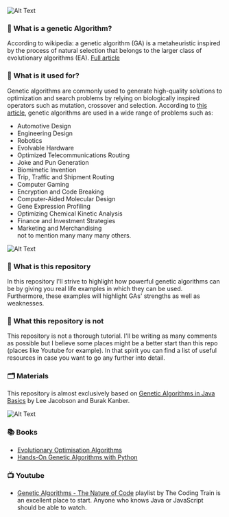![Alt Text](https://media.giphy.com/media/Q94qHwIkZAbkN6cDJd/giphy.gif)</br>
### 🧬 What is a genetic Algorithm?
According to wikipedia: a genetic algorithm (GA) is a metaheuristic inspired by the process of natural selection that belongs to the larger class of evolutionary algorithms (EA). <a href= "https://en.wikipedia.org/wiki/Genetic_algorithm">Full article</a></br>
### 🧐 What is it used for?
Genetic algorithms are commonly used to generate high-quality solutions to optimization and search problems by relying on biologically inspired operators such as mutation, crossover and selection. According to <a href= "https://www.brainz.org/15-real-world-applications-genetic-algorithms/">this article</a>, genetic algorithms are used in a wide range of problems such as: </br>
- Automotive Design</br>
- Engineering Design</br>
- Robotics</br>
- Evolvable Hardware</br>
- Optimized Telecommunications Routing</br>
- Joke and Pun Generation</br>
- Biomimetic Invention</br>
- Trip, Traffic and Shipment Routing</br>
- Computer Gaming</br>
- Encryption and Code Breaking</br>
- Computer-Aided Molecular Design</br>
- Gene Expression Profiling</br>
- Optimizing Chemical Kinetic Analysis</br>
- Finance and Investment Strategies</br>
- Marketing and Merchandising</br>
not to mention many many many others.</br>

![Alt Text](https://media.giphy.com/media/RIwazerEvvqXIJ7yfw/giphy.gif)</br>

### 👊 What is this repository
In this repository I'll strive to highlight how powerful genetic algorithms can be by giving you real life examples in which they can be used.</br>
Furthermore, these examples will highlight GAs' strengths as well as weaknesses.</br>
### 🚨 What this repository is not
This repository is not a thorough tutorial. I'll be writing as many comments as possible but I believe some places might be a better start than this repo (places like Youtube for example). In that spirit you can find a list of useful resources in case you want to go any further into detail.</br>
### 🗂 Materials
This repository is almost exclusively based on <a href= "https://www.amazon.com/Genetic-Algorithms-Java-Basics-Jacobson/dp/1484203291/ref=sr_1_1?dchild=1&keywords=Genetic+Algorithms+in+java+basics&qid=1596384658&sr=8-1">Genetic Algorithms in Java Basics</a> by Lee Jacobson and Burak Kanber.

![Alt Text](https://media.giphy.com/media/S8OGEjiHbC5x2ZR627/giphy.gif)

### 📚 Books 
- <a href= "https://www.amazon.com/Evolutionary-Optimization-Algorithms-Dan-Simon/dp/0470937416/ref=sr_1_3?crid=1UOO48D8LURJ1&dchild=1&keywords=genetic+algorithms&qid=1593900421&sprefix=genetic+al%2Caps%2C226&sr=8-3">Evolutionary Optimisation Algorithms</a>
- <a href= "https://www.amazon.com/Hands-Genetic-Algorithms-Python-intelligence/dp/1838557741/ref=sr_1_fkmr2_2?dchild=1&keywords=hands+on+genetic+algo&qid=1596384914&sr=8-2-fkmr2">Hands-On Genetic Algorithms with Python</a>
### 📺 Youtube 
- <a href= "https://www.youtube.com/watch?v=9zfeTw-uFCw&list=PLRqwX-V7Uu6bJM3VgzjNV5YxVxUwzALHV">Genetic Algorithms - The Nature of Code</a> playlist by The Coding Train is an excellent place to start. Anyone who knows Java or JavaScript should be able to watch.


